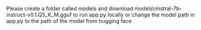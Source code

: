 Please create a folder called models and download models\mistral-7b-instruct-v0.1.Q5_K_M.gguf to run app.py locally or change the model path in app.py to the path of the model from hugging face
